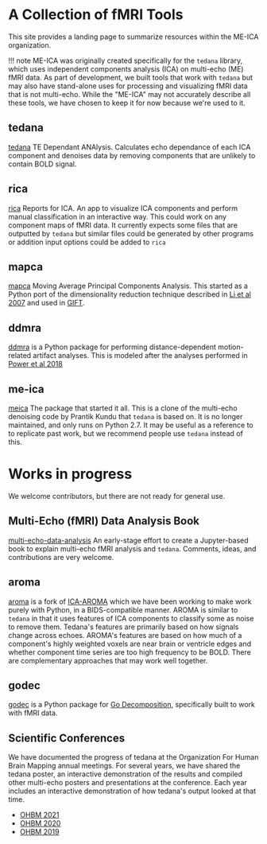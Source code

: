 # A Collection of fMRI Tools

This site provides a landing page to summarize resources within the ME-ICA organization.

!!! note
    ME-ICA was originally created specifically for the ``tedana`` library,
    which uses independent components analysis (ICA) on multi-echo (ME) fMRI
    data. As part of development, we built tools that work with ``tedana``
    but may also have stand-alone uses for processing and visualizing fMRI
    data that is not multi-echo. While the "ME-ICA" may not accurately
    describe all these tools, we have chosen to keep it for now because we're
    used to it.

## tedana

[tedana][] TE Dependant ANAlysis. Calculates echo dependance of each ICA component and denoises data by removing components that are unlikely to contain BOLD signal.

## rica

[rica][] Reports for ICA. An app to visualize ICA components and perform manual classification in an interactive way. This could work on any component maps of
fMRI data. It currently expects some files that are outputted by ``tedana``
but similar files could be generated by other programs or addition input
options could be added to ``rica``

## mapca

[mapca][] Moving Average Principal Components Analysis. This started as a
Python port of the dimensionality reduction technique described in
[Li et al 2007][MAPCAref] and used in [GIFT][].

## ddmra

[ddmra][] is a Python package for performing distance-dependent motion-related
artifact analyses. This is modeled after the analyses performed in
[Power et al 2018][Powerref]

## me-ica

[meica][] The package that started it all. This is a clone of the multi-echo denoising code by Prantik Kundu that ``tedana`` is based on. It is no longer maintained, and only runs on Python 2.7. It may be useful as a reference to to replicate past work, but we
recommend people use ``tedana`` instead of this.

# Works in progress

We welcome contributors, but there are not ready for general use.

## Multi-Echo (fMRI) Data Analysis Book

[multi-echo-data-analysis][] An early-stage effort to create a Jupyter-based
book to explain multi-echo fMRI analysis and ``tedana``. Comments, ideas,
and contributions are very welcome.

## aroma

[aroma][] is a fork of [ICA-AROMA][]
which we have been working to make work purely with Python, in a
BIDS-compatible manner. AROMA is similar to ``tedana`` in that it uses
features of ICA components to classify some as noise to remove them. Tedana's
features are primarily based on how signals change across echoes. AROMA's
features are based on how much of a component's highly weighted voxels are
near brain or ventricle edges and whether component time series are too high
frequency to be BOLD. There are complementary approaches that may work well
together.

## godec

[godec][] is a Python package for [Go Decomposition][godec-ref], specifically built to work with fMRI data.

## Scientific Conferences

We have documented the progress of tedana at the Organization
For Human Brain Mapping annual meetings. For several years,
we have shared the tedana poster, an interactive demonstration of the results
and compiled other multi-echo posters and presentations at the conference.
Each year includes an interactive demonstration of how tedana's output looked
at that time.

- [OHBM 2021][]
- [OHBM 2020][]
- [OHBM 2019][]

<!-- links -->
[aroma]: https://github.com/ME-ICA/aroma
[ICA-AROMA]: https://github.com/maartenmennes/ICA-AROMA
[ddmra]: http://ddmra.readthedocs.io
[Powerref]: https://doi.org/10.1073/pnas.1720985115]
[godec]: https://github.com/ME-ICA/godec
[godec-ref]: http://www.icml-2011.org/papers/41_icmlpaper.pdf
[mapca]: https://github.com/ME-ICA/mapca
[multi-echo-data-analysis]: https://github.com/ME-ICA/multi-echo-data-analysis
[GIFT]: https://trendscenter.org/software/gift/
[MAPCAref]: https://doi.org/10.1002/hbm.20359]
[rica]: https://github.com/ME-ICA/rica
[tedana]: https://tedana.readthedocs.io
[meica]: https://github.com/me-ica/me-ica
[OHBM 2021]: https://github.com/ME-ICA/ohbm-2021-multiecho
[OHBM 2020]: https://github.com/ME-ICA/tedana-ohbm-2020
[OHBM 2019]: https://github.com/ME-ICA/tedana-ohbm-2019
